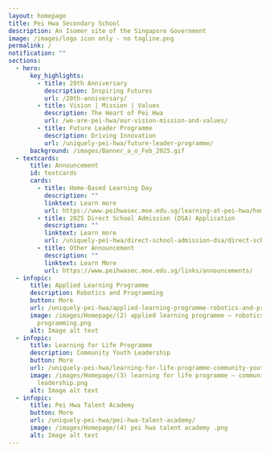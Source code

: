 ```yaml
---
layout: homepage
title: Pei Hwa Secondary School
description: An Isomer site of the Singapore Government
image: /images/logo icon only - no tagline.png
permalink: /
notification: ""
sections:
  - hero:
      key_highlights:
        - title: 20th Anniversary
          description: Inspiring Futures
          url: /20th-anniversary/
        - title: Vision | Mission | Values
          description: The Heart of Pei Hwa
          url: /we-are-pei-hwa/our-vision-mission-and-values/
        - title: Future Leader Programme
          description: Driving Innovation
          url: /uniquely-pei-hwa/future-leader-programme/
      background: /images/Banner_a_o_Feb_2025.gif
  - textcards:
      title: Announcement
      id: textcards
      cards:
        - title: Home-Based Learning Day
          description: ""
          linktext: Learn more
          url: https://www.peihwasec.moe.edu.sg/learning-at-pei-hwa/home-based-learning/
        - title: 2025 Direct School Admission (DSA) Application
          description: ""
          linktext: Learn more
          url: /uniquely-pei-hwa/direct-school-admission-dsa/direct-school-admission/
        - title: Other Announcement
          description: ""
          linktext: Learn More
          url: https://www.peihwasec.moe.edu.sg/links/announcements/
  - infopic:
      title: Applied Learning Programme
      description: Robotics and Programming
      button: More
      url: /uniquely-pei-hwa/applied-learning-programme-robotics-and-programming/
      image: /images/Homepage/(2) applied learning programme – robotics and
        programming.png
      alt: Image alt text
  - infopic:
      title: Learning for Life Programme
      description: Community Youth Leadership
      button: More
      url: /uniquely-pei-hwa/learning-for-life-programme-community-youth-leadership-llp-cyl/
      image: /images/Homepage/(3) learning for life programme – community youth
        leadership.png
      alt: Image alt text
  - infopic:
      title: Pei Hwa Talent Academy
      button: More
      url: /uniquely-pei-hwa/pei-hwa-talent-academy/
      image: /images/Homepage/(4) pei hwa talent academy .png
      alt: Image alt text
---
```

